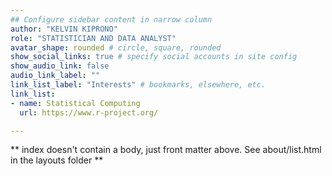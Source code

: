 ```yaml
---
## Configure sidebar content in narrow column
author: "KELVIN KIPRONO"
role: "STATISTICIAN AND DATA ANALYST"
avatar_shape: rounded # circle, square, rounded
show_social_links: true # specify social accounts in site config
show_audio_link: false
audio_link_label: ""
link_list_label: "Interests" # bookmarks, elsewhere, etc.
link_list:
- name: Statistical Computing
  url: https://www.r-project.org/

---
```


** index doesn't contain a body, just front matter above.
See about/list.html in the layouts folder **
